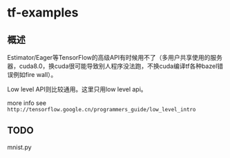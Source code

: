 # tf-examples

## 概述
Estimator/Eager等TensorFlow的高级API有时候用不了（多用户共享使用的服务器，cuda8.0，换cuda很可能导致别人程序没法跑，不换cuda编译tf各种bazel错误例如fire wall）。

Low level API则比较通用。这里只用low level api。

more info see `http://tensorflow.google.cn/programmers_guide/low_level_intro`


## TODO
mnist.py
